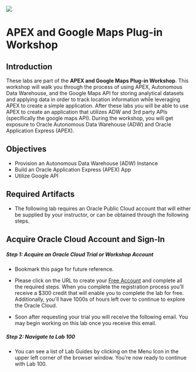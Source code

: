 ![](oracle_banner_redwood.png)
# APEX and Google Maps Plug-in Workshop
## Introduction
These labs are part of the **APEX and Google Maps Plug-in Workshop**. This workshop will walk you through the process of using APEX, Autonomous Data Warehouse, and the Google Maps API for storing analytical datasets and applying data in order to track location information while leveraging APEX to create a simple application.
After these labs you will be able to use APEX to create an application that utilizes ADW and 3rd party APIs (specifically the google maps API).
During the workshop, you will get exposure to Oracle Autonomous Data Warehouse (ADW) and Oracle Application Express (APEX).

## Objectives
* Provision an Autonomous Data Warehouse (ADW) Instance
* Build an Oracle Application Express (APEX) App
* Utilize Google API

## Required Artifacts
* The following lab requires an Oracle Public Cloud account that will either be supplied by your instructor, or can be obtained through the following steps.

## Acquire Oracle Cloud Account and Sign-In

##### Step 1: Acquire an Oracle Cloud Trial or Workshop Account
* Bookmark this page for future reference.

* Please click on the URL to create your [Free Account](https://myservices.us.oraclecloud.com/mycloud/signup?language=en&sourceType=:ex:tb:::RC_NAMK190227P00084:PredictDemandML_ADW_HOL&SC=:ex:tb:::RC_NAMK190227P00084:PredictDemandML_ADW_HOL&pcode=NAMK190227P00084) and complete all the required steps. When you complete the registration process you'll receive a $300 credit that will enable you to complete the lab for free. Additionally, you'll have 1000s of hours left over to continue to explore the Oracle Cloud.

* Soon after requesting your trial you will receive the following email. You may begin working on this lab once you receive this email.

##### Step 2: Navigate to Lab 100
* You can see a list of Lab Guides by clicking on the Menu Icon in the upper left corner of the browser window. You're now ready to continue with Lab 100.
